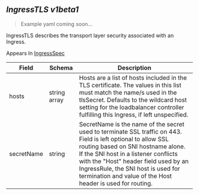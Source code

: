 ## *IngressTLS v1beta1*

> Example yaml coming soon...



IngressTLS describes the transport layer security associated with an Ingress.

<aside class="notice">
Appears In  <a href="#ingressspec-v1beta1">IngressSpec</a> </aside>

Field        | Schema     | Description
------------ | ---------- | -----------
hosts | string array | Hosts are a list of hosts included in the TLS certificate. The values in this list must match the name/s used in the tlsSecret. Defaults to the wildcard host setting for the loadbalancer controller fulfilling this Ingress, if left unspecified.
secretName | string | SecretName is the name of the secret used to terminate SSL traffic on 443. Field is left optional to allow SSL routing based on SNI hostname alone. If the SNI host in a listener conflicts with the "Host" header field used by an IngressRule, the SNI host is used for termination and value of the Host header is used for routing.

